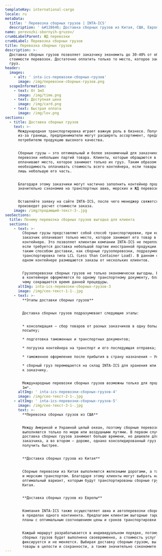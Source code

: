 ```yaml
---
templateKey: international-cargo
locale: ru
metaData:
  title: ' Перевозка сборных грузов | INTA-ICS'
  description: ' &#128646; Доставка сборных грузов из Китая, США, Европы в Украину &#128073; Широкий спектр услуг по консолидации и хранению грузов &#9989; Свои склады по всему миру &#9989; Полный комплекс сопроводительных услуг, таможенное оформление &#9989; Поддержка 24/7  &#9742; 068 5555 999'
name: perevozki-sbornyih-gruzov/
crumbLabelParent: ЖД перевозки
crumbLabel: Перевозка сборных грузов
title: Перевозка сборных грузов
description: >-
  Доставка сборных грузов позволяет заказчику экономить до 30-40% от общей
  стоимости перевозок. Достаточно оплатить только то место, которое занимает ваш
  груз.
header:
  images:
    - alt: ' inta-ics-перевозки-сборных-грузов'
      image: /img/перевозки-сборных-грузов.png
  scopeInformation:
    - text: От 1м3
      image: /img/time.png
    - text: Доступная цена
      image: /img/card.png
    - text: Быстрая оплата
      image: /img/lov.png
sections:
  - title: Доставка сборных грузов
    text: >-
      Международная транспортировка играет важную роль в бизнесе. Получая товары
      из-за границы, предприниматели могут расширять ассортимент, предлагать
      потребителю продукцию высокого качества.


      Сборные грузы — это оптимальный и более экономичный для заказчиков вариант
      перевозки небольших партий товара. Клиенты, которые обращаются в INTA-ICS,
      оплачивают место, которое занимает только их груз. Таким образом пропадает
      необходимость оплачивать стоимость всего контейнера, если товары занимают
      лишь небольшую его часть.


      Благодаря этому заказчики могут частично заполнить контейнер продукцией,
      значительно сэкономив на транспортных авиа, морских и ЖД перевозках.


      Оставляйте заявку на сайте INTA-ICS, после чего менеджер свяжется с вами и
      произведет расчет стоимости заказа.
    image: /img/продающий-текст-3-.jpg
seoSections:
  title: Почему перевозка сборных грузов выгодна для клиента
  sections:
    - text: >-
        Сборные грузы представляют собой способ транспортировки, при котором
        заказчик оплачивает только место, которое занимает его товар в
        контейнере. Это позволяет клиентам компании INTA-ICS не переплачивать,
        если требуется доставка небольшой партии иностранной продукции. Под
        таким способом доставки, как сборные грузоперевозки, подразумевается
        транспортировка типа LCL (Less than Container Load). В данном случае в
        одном контейнере размещаются заказы от нескольких клиентов.


        Грузоперевозки сборных грузов не только экономически выгодны. Все заказы
        в контейнере оформляются по одному транспортному документу, благодаря
        чему сокращается время данной процедуры.
      altImg: inta-ics-перевозки-сборных-грузов-3
      image: /img/сео-текст-1-1-.jpg
    - text: >-
        **Этапы доставки сборных грузов**


        Доставка сборных грузов подразумевает следующие этапы:


        * консолидация — сбор товаров от разных заказчиков в одну большую
        посылку;

        * подготовка таможенных и транспортных документов;

        * погрузка контейнера на транспорт и его последующая отправка;

        * таможенное оформление после прибытия в страну назначения — Украину;

        * сборный груз перемещается на склад INTA-ICS для хранения или напрямую
        к заказчику.


        Международные перевозки сборных грузов возможны только для продукции от
        1м³.
      altImg: ' inta-ics-перевозки-сборных-грузов-4'
      image: /img/сео-текст-2-1-.jpg
    - altImg: ' inta-ics-перевозки-сборных-грузов-5'
      image: /img/сео-текст-3-1-.jpg
      text: >-
        **Перевозка сборных грузов из США**


        Между Америкой и Украиной целый океан, поэтому сборные перевозки из США
        выполняются только по морю или воздушными путями. В первом случае
        доставка сборных грузов занимает больше времени, но дешевле для
        заказчика, а во втором — дороже, однако консолидированный груз можно
        получить быстрее.


        **Доставка сборных грузов из Китая**


        Сборные перевозки из Китая выполняются железными дорогами, а также авиа
        и морским транспортом. Благодаря этому клиенты могут выбрать наиболее
        оптимальный вариант, которым будут транспортированы сборные грузы из
        Китая.


        **Доставка сборных грузов из Европы**


        Компания INTA-ICS также осуществляет авиа и автоперевозки сборных грузов
        в пределах одного континента. Предлагаем клиентам выгодные тарифные
        планы с оптимальным соотношением цены и сроков транспортировки.


        Каждый маршрут разрабатывается в индивидуальном порядке, потому доставка
        сборных грузов будет выполнена своевременно, а стоимость услуг
        фиксируется и не меняется. Выбирая доставку сборным грузом, вы получите
        товары в целости и сохранности, а также значительно сэкономите.
---
```

